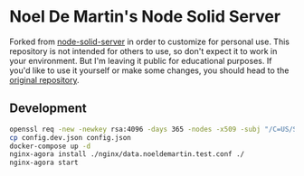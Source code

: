 # Noel De Martin's Node Solid Server

Forked from [node-solid-server](https://github.com/solid/node-solid-server) in order to customize for personal use. This repository is not intended for others to use, so don't expect it to work in your environment. But I'm leaving it public for educational purposes. If you'd like to use it yourself or make some changes, you should head to the [original repository](https://github.com/solid/node-solid-server).

## Development

```sh
openssl req -new -newkey rsa:4096 -days 365 -nodes -x509 -subj "/C=US/ST=Denial/L=Springfield/O=Dis/CN=data.noeldemartin.test" -keyout privkey.pem -out fullchain.pem
cp config.dev.json config.json
docker-compose up -d
nginx-agora install ./nginx/data.noeldemartin.test.conf ./
nginx-agora start
```
